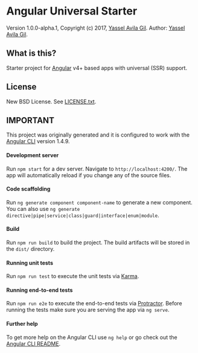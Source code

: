 Angular Universal Starter
=====

Version 1.0.0-alpha.1, Copyright (c) 2017, [Yassel Avila Gil](http://yasselavila.com).
Author: [Yassel Avila Gil](mailto:yassel.avila@gmail.com).

## What is this?

Starter project for [Angular](http://angular.io/) v4+ based apps with universal (SSR) support.

## License

New BSD License. See [LICENSE.txt](./LICENSE.txt).

## IMPORTANT

This project was originally generated and it is configured to work with the [Angular CLI](https://github.com/angular/angular-cli) version 1.4.9.

#### Development server

Run `npm start` for a dev server. Navigate to `http://localhost:4200/`. The app will automatically reload if you change any of the source files.

#### Code scaffolding

Run `ng generate component component-name` to generate a new component. You can also use `ng generate directive|pipe|service|class|guard|interface|enum|module`.

#### Build

Run `npm run build` to build the project. The build artifacts will be stored in the `dist/` directory.

#### Running unit tests

Run `npm run test` to execute the unit tests via [Karma](https://karma-runner.github.io).

#### Running end-to-end tests

Run `npm run e2e` to execute the end-to-end tests via [Protractor](http://www.protractortest.org/).
Before running the tests make sure you are serving the app via `ng serve`.

#### Further help

To get more help on the Angular CLI use `ng help` or go check out the [Angular CLI README](https://github.com/angular/angular-cli/blob/master/README.md).

